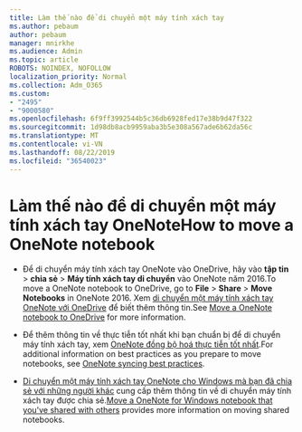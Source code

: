 ```yaml
---
title: Làm thế nào để di chuyển một máy tính xách tay
ms.author: pebaum
author: pebaum
manager: mnirkhe
ms.audience: Admin
ms.topic: article
ROBOTS: NOINDEX, NOFOLLOW
localization_priority: Normal
ms.collection: Adm_O365
ms.custom:
- "2495"
- "9000580"
ms.openlocfilehash: 6f9ff3992544b5c36db6928fed17e38b9d47f322
ms.sourcegitcommit: 1d98db8acb9959aba3b5e308a567ade6b62da56c
ms.translationtype: MT
ms.contentlocale: vi-VN
ms.lasthandoff: 08/22/2019
ms.locfileid: "36540023"
---
```

# <a name="how-to-move-a-onenote-notebook"></a><span data-ttu-id="1909e-102">Làm thế nào để di chuyển một máy tính xách tay OneNote</span><span class="sxs-lookup"><span data-stu-id="1909e-102">How to move a OneNote notebook</span></span>

* <span data-ttu-id="1909e-103">Để di chuyển máy tính xách tay OneNote vào OneDrive, hãy vào **tập tin** > **chia sẻ** > **Máy tính xách tay di chuyển** vào OneNote năm 2016.</span><span class="sxs-lookup"><span data-stu-id="1909e-103">To move a OneNote notebook to OneDrive, go to **File** > **Share** > **Move Notebooks** in OneNote 2016.</span></span> <span data-ttu-id="1909e-104">Xem [di chuyển một máy tính xách tay OneNote với OneDrive](https://support.office.com/article/Move-a-OneNote-notebook-to-OneDrive-0af0a141-0bdf-49ab-9e50-45dbcca44082) để biết thêm thông tin.</span><span class="sxs-lookup"><span data-stu-id="1909e-104">See [Move a OneNote notebook to OneDrive](https://support.office.com/article/Move-a-OneNote-notebook-to-OneDrive-0af0a141-0bdf-49ab-9e50-45dbcca44082) for more information.</span></span>

* <span data-ttu-id="1909e-105">Để thêm thông tin về thực tiễn tốt nhất khi bạn chuẩn bị để di chuyển máy tính xách tay, xem [OneNote đồng bộ hoá thực tiễn tốt nhất](https://support.microsoft.com/help/2819334/onenote-syncing-best-practices).</span><span class="sxs-lookup"><span data-stu-id="1909e-105">For additional information on best practices as you prepare to move notebooks, see [OneNote syncing best practices](https://support.microsoft.com/help/2819334/onenote-syncing-best-practices).</span></span>

* <span data-ttu-id="1909e-106">[Di chuyển một máy tính xách tay OneNote cho Windows mà bạn đã chia sẻ với những người khác](https://support.office.com/article/Move-a-OneNote-for-Windows-notebook-that-you-ve-shared-with-others-56c7659e-1850-49a6-8874-e2db6b440cd4) cung cấp thêm thông tin về di chuyển máy tính xách tay được chia sẻ.</span><span class="sxs-lookup"><span data-stu-id="1909e-106">[Move a OneNote for Windows notebook that you've shared with others](https://support.office.com/article/Move-a-OneNote-for-Windows-notebook-that-you-ve-shared-with-others-56c7659e-1850-49a6-8874-e2db6b440cd4) provides more information on moving shared notebooks.</span></span>
